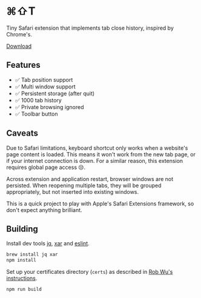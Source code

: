 # ⌘⇧T

Tiny Safari extension that implements tab close history, inspired by Chrome's.

[Download](http://camlittle.com/files/cmd-shift-t_1.0.0.safariextz)

## Features

- ✅ Tab position support
- ✅ Multi window support
- ✅ Persistent storage (after quit)
- ✅ 1000 tab history
- ✅ Private browsing ignored
- ✅ Toolbar button

## Caveats

Due to Safari limitations, keyboard shortcut only works when a website's page
content is loaded. This means it won't work from the new tab page, or if your
internet connection is down. For a similar reason, this extension requires
global page access 😒.

Across extension and application restart, browser windows are not persisted.
When reopening multiple tabs, they will be grouped appropriately, but not
inserted into existing windows.

This is a quick project to play with Apple's Safari Extensions framework, so
don't expect anything brilliant.

## Building

Install dev tools [jq](https://stedolan.github.io/jq/),
[xar](http://mackyle.github.io/xar/) and [eslint](http://eslint.org).

```sh
brew install jq xar
npm install
```

Set up your certificates directory (`certs`) as described in [Rob Wu's
instructions](https://github.com/Rob--W/extension-dev-tools/tree/master/safari#building-automated-linuxmac).

`npm run build`

